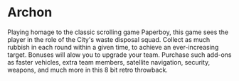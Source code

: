 # Archon
Playing homage to the classic scrolling game Paperboy, this game sees the player in the role of the City's waste disposal squad. Collect as much rubbish in each round within a given time, to achieve an ever-increasing target. Bonuses will alow you to upgrade your team. Purchase such add-ons as faster vehicles, extra team members, satellite navigation, security, weapons, and much more in this 8 bit retro throwback. 
